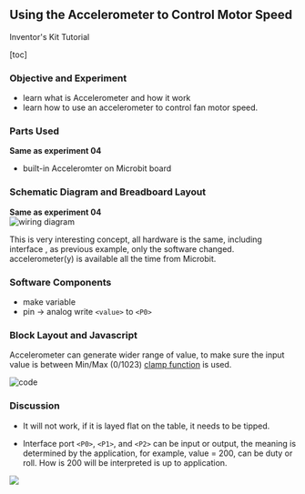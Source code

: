 ## Using the Accelerometer to Control Motor Speed
Inventor's Kit Tutorial

[toc]

### Objective and Experiment

* learn what is Accelerometer and how it work
* learn how to use an accelerometer to control fan motor speed.

### Parts Used  

**Same as experiment 04**  

* built-in Acceleromter on Microbit board

### Schematic Diagram and Breadboard Layout

**Same as experiment 04**   
![wiring diagram](https://www.evernote.com/l/AS5rfqQ61xNJBZ5jMi0IvGHgTQk7iiqRflAB/image.png)

This is very interesting concept, all hardware is the same, including interface <P0>, as previous example, only the software changed. accelerometer(y) is available all the time from Microbit. 

### Software Components 

* make variable
* pin -> analog write `<value>` to `<P0>`

### Block Layout and Javascript

Accelerometer can generate wider range of value, to make sure the input value is between Min/Max (0/1023) [clamp function](https://legacy.touchdevelop.com/docs/mathclamp) is used.  

![code](https://www.evernote.com/l/AS6S3NpF6BxKb4-PRqOJb2l0fGs2YCZgZZkB/image.png)

### Discussion
* It will not work, if it is layed flat on the table, it needs to be tipped.

* Interface port `<P0>`, `<P1>`, and `<P2>` can be input or output, the meaning is determined by the application, for example, value = 200, can be duty or roll. How is 200 will be interpreted is up to application. 

![](https://www.evernote.com/l/AS7eKth5SXdPKZhO9U9ObmloInBqk7dzK8sB/image.jpg)

